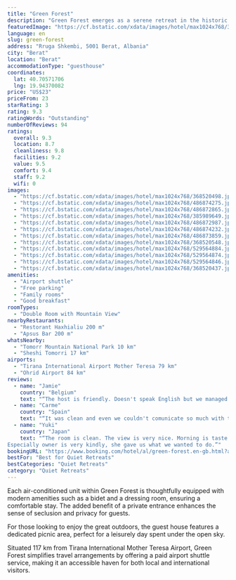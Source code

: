 ```yaml
---
title: "Green Forest"
description: "Green Forest emerges as a serene retreat in the historic heart of Berat, boasting accommodations that come complete with their own balconies."
featuredImage: "https://cf.bstatic.com/xdata/images/hotel/max1024x768/368520498.jpg?k=a286cc34c5f2d0b1f614a2f72f83c811905abe1a5b619e06951d3ff88a6d47b6&o=&hp=1"
language: en
slug: green-forest
address: "Rruga Shkembi, 5001 Berat, Albania"
city: "Berat"
location: "Berat"
accommodationType: "guesthouse"
coordinates:
  lat: 40.70571706
  lng: 19.94370082
price: "US$23"
priceFrom: 23
starRating: 3
rating: 9.3
ratingWords: "Outstanding"
numberOfReviews: 94
ratings:
  overall: 9.3
  location: 8.7
  cleanliness: 9.8
  facilities: 9.2
  value: 9.5
  comfort: 9.4
  staff: 9.2
  wifi: 0
images:
  - "https://cf.bstatic.com/xdata/images/hotel/max1024x768/368520498.jpg?k=a286cc34c5f2d0b1f614a2f72f83c811905abe1a5b619e06951d3ff88a6d47b6&o=&hp=1"
  - "https://cf.bstatic.com/xdata/images/hotel/max1024x768/486874275.jpg?k=bcd2545935f07e40bd3a55fcfd7ec4030152bcf9521f91590389dfa6297d97cb&o=&hp=1"
  - "https://cf.bstatic.com/xdata/images/hotel/max1024x768/486872865.jpg?k=dd4342d54538eba936fdd1f107011c25bd00231d0af6f4aa26a17b8670e7107a&o=&hp=1"
  - "https://cf.bstatic.com/xdata/images/hotel/max1024x768/385989649.jpg?k=c9c691dff66f4c57e03f46e151b31585b6b5f92d4239f810e9db307d5d651624&o=&hp=1"
  - "https://cf.bstatic.com/xdata/images/hotel/max1024x768/486872987.jpg?k=cb6e75e4528b5a822d685c5313c70e491f7ec2c133d8aba70d58ebad62c82994&o=&hp=1"
  - "https://cf.bstatic.com/xdata/images/hotel/max1024x768/486874232.jpg?k=e1dec512e40c8c681ac09e8294afa85147448d9d90b8ff8dd123d43c36c7c26c&o=&hp=1"
  - "https://cf.bstatic.com/xdata/images/hotel/max1024x768/486873859.jpg?k=1af505cec681fdf47f2229418a3e318af0cdf6931f9d9563a76882890950af8b&o=&hp=1"
  - "https://cf.bstatic.com/xdata/images/hotel/max1024x768/368520548.jpg?k=a589c4cf36393ef75042fef4eb27fe9d3abd8499d09715f6e6e9b56dac2663f5&o=&hp=1"
  - "https://cf.bstatic.com/xdata/images/hotel/max1024x768/529564884.jpg?k=940589d5e01be1a52dbdbb8d993531b7c84d7c91fbb7f772d5609ba9a059a545&o=&hp=1"
  - "https://cf.bstatic.com/xdata/images/hotel/max1024x768/529564874.jpg?k=0c93fa70a8b8d157916b57f44e12c74f2f5d28f15ec85d1239c8c428b8c0b1c0&o=&hp=1"
  - "https://cf.bstatic.com/xdata/images/hotel/max1024x768/529564846.jpg?k=c494c523985031ce583ef275590fbe067e4124978d2a28310914ec8613a2ccd3&o=&hp=1"
  - "https://cf.bstatic.com/xdata/images/hotel/max1024x768/368520437.jpg?k=d89a4b6690176c9d0c18a3e4c7387f1f19693ff07567375c0ebbe3a420e60f05&o=&hp=1"
amenities:
  - "Airport shuttle"
  - "Free parking"
  - "Family rooms"
  - "Good breakfast"
roomTypes:
  - "Double Room with Mountain View"
nearbyRestaurants:
  - "Restorant Haxhialiu 200 m"
  - "Apsus Bar 200 m"
whatsNearby:
  - "Tomorr Mountain National Park 10 km"
  - "Sheshi Tomorri 17 km"
airports:
  - "Tirana International Airport Mother Teresa 79 km"
  - "Ohrid Airport 84 km"
reviews:
  - name: "Jamie"
    country: "Belgium"
    text: "“The host is friendly. Doesn't speak English but we managed. Breakfast was delicious.”"
  - name: "Carme"
    country: "Spain"
    text: "“It was clean and even we couldn't comunicate so much with the owner becasue she didn't speak english, she was really nice.”"
  - name: "Yuki"
    country: "Japan"
    text: "“The room is clean. The view is very nice. Morning is taste good.
Especially owner is very kindly, she gave us what we wanted to do.”"
bookingURL: "https://www.booking.com/hotel/al/green-forest.en-gb.html?aid=8035640"
bestFor: "Best for Quiet Retreats"
bestCategories: "Quiet Retreats"
category: "Quiet Retreats"
---
```


Each air-conditioned unit within Green Forest is thoughtfully equipped with modern amenities such as a bidet and a dressing room, ensuring a comfortable stay. The added benefit of a private entrance enhances the sense of seclusion and privacy for guests.

For those looking to enjoy the great outdoors, the guest house features a dedicated picnic area, perfect for a leisurely day spent under the open sky.

Situated 117 km from Tirana International Mother Teresa Airport, Green Forest simplifies travel arrangements by offering a paid airport shuttle service, making it an accessible haven for both local and international visitors.